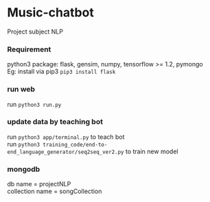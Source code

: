 # Music-chatbot
Project subject NLP
### Requirement
python3 package: flask, gensim, numpy, tensorflow >= 1.2, pymongo  
Eg: install via pip3 `pip3 install flask`
### run web
run `python3 run.py`
### update data by teaching bot
run `python3 app/terminal.py` to teach bot  
run `python3 training_code/end-to-end_language_generator/seq2seq_ver2.py` to train new model
### mongodb
db name = projectNLP  
collection name = songCollection
